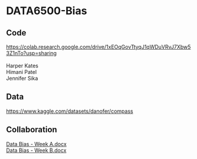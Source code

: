 # DATA6500-Bias

## Code 
https://colab.research.google.com/drive/1xEOqGovTtyqJ1qWDuVRvJ7Xbw53Z1nTo?usp=sharing <br />
<br />
Harper Kates <br />
Himani Patel <br />
Jennifer Sika <br />

## Data
https://www.kaggle.com/datasets/danofer/compass

## Collaboration
[Data Bias - Week A.docx](https://github.com/user-attachments/files/18760290/Data.Bias.-.Week.A.docx) <br />
[Data Bias - Week B.docx](https://github.com/user-attachments/files/18760359/Data.Bias.-.Week.B.docx)
